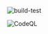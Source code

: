 
![build-test](https://github.com/sc-code-it/crm-char/workflows/build-test/badge.svg)

![CodeQL](https://github.com/sc-code-it/crm-char/workflows/CodeQL/badge.svg)
